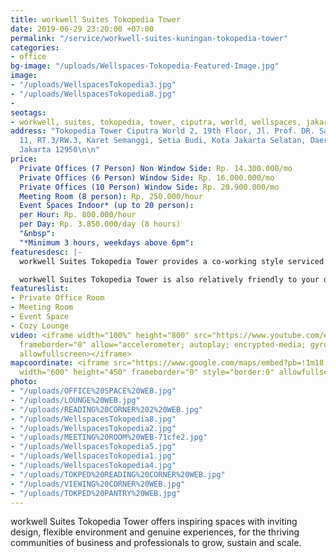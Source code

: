 ```yaml
---
title: workwell Suites Tokopedia Tower
date: 2019-06-29 23:20:00 +07:00
permalink: "/service/workwell-suites-kuningan-tokopedia-tower"
categories:
- office
bg-image: "/uploads/Wellspaces-Tokopedia-Featured-Image.jpg"
image:
- "/uploads/WellspacesTokopedia3.jpg"
- "/uploads/WellspacesTokopedia8.jpg"
- 
seotags:
- workwell, suites, tokopedia, tower, ciputra, world, wellspaces, jakarta, kuningan
address: "Tokopedia Tower Ciputra World 2, 19th Floor, Jl. Prof. DR. Satrio No.Kav.
  11, RT.3/RW.3, Karet Semanggi, Setia Budi, Kota Jakarta Selatan, Daerah Khusus Ibukota
  Jakarta 12950\n\n"
price:
  Private Offices (7 Person) Non Window Side: Rp. 14.300.000/mo
  Private Offices (6 Person) Window Side: Rp. 16.000.000/mo
  Private Offices (10 Person) Window Side: Rp. 20.900.000/mo
  Meeting Room (8 person): Rp. 250.000/hour
  Event Spaces Indoor* (up to 20 person): 
  per Hour: Rp. 800.000/hour
  per Day: Rp. 3.850.000/day (8 hours)
  "&nbsp": 
  "*Minimum 3 hours, weekdays above 6pm": 
featuresdesc: |-
  workwell Suites Tokopedia Tower provides a co-working style serviced office with 8 (eight) private workspaces, one meeting room, corner desk, even space with amphitheater seats for up to 30 persons, Skype room, reading corner, as well as a cozy lounge and pantry to relax and unwind.

  workwell Suites Tokopedia Tower is also relatively friendly to your daily commute routine, with merely 10-minute walk from Bendungan Hilir MRT Station, you save plenty of time to get to work.
featureslist:
- Private Office Room
- Meeting Room
- Event Space
- Cozy Lounge
video: <iframe width="100%" height="800" src="https://www.youtube.com/embed/MqvdZ7Fo_8Y"
  frameborder="0" allow="accelerometer; autoplay; encrypted-media; gyroscope; picture-in-picture"
  allowfullscreen></iframe>
mapcoordinate: <iframe src="https://www.google.com/maps/embed?pb=!1m18!1m12!1m3!1d126935.34071815993!2d106.70555680249149!3d-6.166980377667229!2m3!1f0!2f0!3f0!3m2!1i1024!2i768!4f13.1!3m3!1m2!1s0x2e69f3dfac70797f%3A0x31b837bfa1fcbdae!2sworkwell+Suites+Tokopedia+Tower+Kuningan+Coworking+Space+%26+Serviced+Office+by+wellspaces.co!5e0!3m2!1sid!2sid!4v1561825506765!5m2!1sid!2sid"
  width="600" height="450" frameborder="0" style="border:0" allowfullscreen></iframe>
photo:
- "/uploads/OFFICE%20SPACE%20WEB.jpg"
- "/uploads/LOUNGE%20WEB.jpg"
- "/uploads/READING%20CORNER%202%20WEB.jpg"
- "/uploads/WellspacesTokopedia8.jpg"
- "/uploads/WellspacesTokopedia2.jpg"
- "/uploads/MEETING%20ROOM%20WEB-71cfe2.jpg"
- "/uploads/WellspacesTokopedia5.jpg"
- "/uploads/WellspacesTokopedia1.jpg"
- "/uploads/WellspacesTokopedia4.jpg"
- "/uploads/TOKPED%20READING%20CORNER%20WEB.jpg"
- "/uploads/VIEWING%20CORNER%20WEB.jpg"
- "/uploads/TOKPED%20PANTRY%20WEB.jpg"
---
```


workwell Suites Tokopedia Tower offers inspiring spaces with inviting design, flexible environment and genuine experiences, for the thriving communities of business and professionals to grow, sustain and scale.

